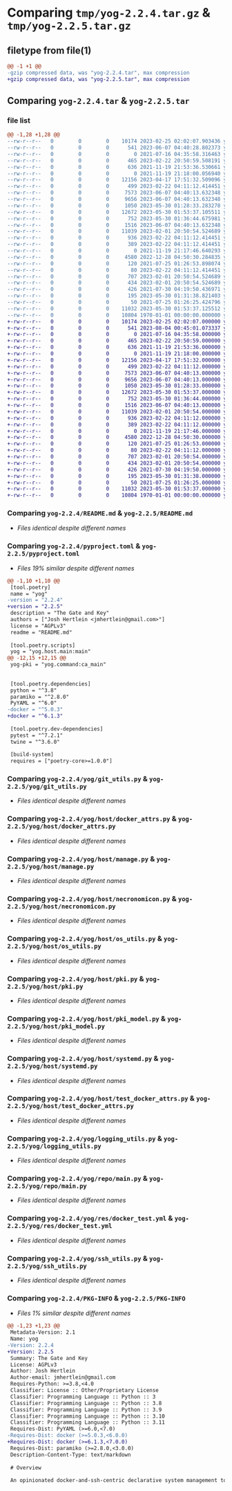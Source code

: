 # Comparing `tmp/yog-2.2.4.tar.gz` & `tmp/yog-2.2.5.tar.gz`

## filetype from file(1)

```diff
@@ -1 +1 @@
-gzip compressed data, was "yog-2.2.4.tar", max compression
+gzip compressed data, was "yog-2.2.5.tar", max compression
```

## Comparing `yog-2.2.4.tar` & `yog-2.2.5.tar`

### file list

```diff
@@ -1,28 +1,28 @@
--rw-r--r--   0        0        0    10174 2023-02-25 02:02:07.903436 yog-2.2.4/README.md
--rw-r--r--   0        0        0      541 2023-06-07 04:40:28.802373 yog-2.2.4/pyproject.toml
--rw-r--r--   0        0        0        0 2021-07-16 04:35:58.316463 yog-2.2.4/yog/__init__.py
--rw-r--r--   0        0        0      465 2023-02-22 20:50:59.508191 yog-2.2.4/yog/command.py
--rw-r--r--   0        0        0      636 2021-11-19 21:53:36.530661 yog-2.2.4/yog/git_utils.py
--rw-r--r--   0        0        0        0 2021-11-19 21:18:00.056940 yog-2.2.4/yog/host/__init__.py
--rw-r--r--   0        0        0    12156 2023-04-17 17:51:32.509096 yog-2.2.4/yog/host/docker_attrs.py
--rw-r--r--   0        0        0      499 2023-02-22 04:11:12.414451 yog-2.2.4/yog/host/main.py
--rw-r--r--   0        0        0     7573 2023-06-07 04:40:13.632348 yog-2.2.4/yog/host/manage.py
--rw-r--r--   0        0        0     9656 2023-06-07 04:40:13.632348 yog-2.2.4/yog/host/necronomicon.py
--rw-r--r--   0        0        0     1050 2023-05-30 01:28:33.283278 yog-2.2.4/yog/host/os_utils.py
--rw-r--r--   0        0        0    12672 2023-05-30 01:53:37.105511 yog-2.2.4/yog/host/pki.py
--rw-r--r--   0        0        0      752 2023-05-30 01:36:44.675981 yog-2.2.4/yog/host/pki_model.py
--rw-r--r--   0        0        0     1516 2023-06-07 04:40:13.632348 yog-2.2.4/yog/host/systemd.py
--rw-r--r--   0        0        0    11039 2023-02-01 20:50:54.524689 yog-2.2.4/yog/host/test_docker_attrs.py
--rw-r--r--   0        0        0      936 2023-02-22 04:11:12.414451 yog-2.2.4/yog/logging_utils.py
--rw-r--r--   0        0        0      389 2023-02-22 04:11:12.414451 yog-2.2.4/yog/model_utils.py
--rw-r--r--   0        0        0        0 2021-11-19 21:17:46.640293 yog-2.2.4/yog/repo/__init__.py
--rw-r--r--   0        0        0     4580 2022-12-28 04:50:30.284835 yog-2.2.4/yog/repo/main.py
--rw-r--r--   0        0        0      120 2021-07-25 01:26:53.898074 yog-2.2.4/yog/res/__init__.py
--rw-r--r--   0        0        0       80 2023-02-22 04:11:12.414451 yog-2.2.4/yog/res/cas.yml
--rw-r--r--   0        0        0      707 2023-02-01 20:50:54.524689 yog-2.2.4/yog/res/docker_test.yml
--rw-r--r--   0        0        0      434 2023-02-01 20:50:54.524689 yog-2.2.4/yog/res/sample_necronomicon.yml
--rw-r--r--   0        0        0      426 2021-07-30 04:19:50.436971 yog-2.2.4/yog/res/sample_needs_tunnel_back.yml
--rw-r--r--   0        0        0      195 2023-05-30 01:31:38.821403 yog-2.2.4/yog/res/sample_pki_necronomicon.yml
--rw-r--r--   0        0        0       50 2021-07-25 01:26:25.424796 yog-2.2.4/yog/res/sample_site_necronomicon.yml
--rw-r--r--   0        0        0    11032 2023-05-30 01:53:37.125512 yog-2.2.4/yog/ssh_utils.py
--rw-r--r--   0        0        0    10804 1970-01-01 00:00:00.000000 yog-2.2.4/PKG-INFO
+-rw-r--r--   0        0        0    10174 2023-02-25 02:02:07.000000 yog-2.2.5/README.md
+-rw-r--r--   0        0        0      541 2023-08-04 00:45:01.073337 yog-2.2.5/pyproject.toml
+-rw-r--r--   0        0        0        0 2021-07-16 04:35:58.000000 yog-2.2.5/yog/__init__.py
+-rw-r--r--   0        0        0      465 2023-02-22 20:50:59.000000 yog-2.2.5/yog/command.py
+-rw-r--r--   0        0        0      636 2021-11-19 21:53:36.000000 yog-2.2.5/yog/git_utils.py
+-rw-r--r--   0        0        0        0 2021-11-19 21:18:00.000000 yog-2.2.5/yog/host/__init__.py
+-rw-r--r--   0        0        0    12156 2023-04-17 17:51:32.000000 yog-2.2.5/yog/host/docker_attrs.py
+-rw-r--r--   0        0        0      499 2023-02-22 04:11:12.000000 yog-2.2.5/yog/host/main.py
+-rw-r--r--   0        0        0     7573 2023-06-07 04:40:13.000000 yog-2.2.5/yog/host/manage.py
+-rw-r--r--   0        0        0     9656 2023-06-07 04:40:13.000000 yog-2.2.5/yog/host/necronomicon.py
+-rw-r--r--   0        0        0     1050 2023-05-30 01:28:33.000000 yog-2.2.5/yog/host/os_utils.py
+-rw-r--r--   0        0        0    12672 2023-05-30 01:53:37.000000 yog-2.2.5/yog/host/pki.py
+-rw-r--r--   0        0        0      752 2023-05-30 01:36:44.000000 yog-2.2.5/yog/host/pki_model.py
+-rw-r--r--   0        0        0     1516 2023-06-07 04:40:13.000000 yog-2.2.5/yog/host/systemd.py
+-rw-r--r--   0        0        0    11039 2023-02-01 20:50:54.000000 yog-2.2.5/yog/host/test_docker_attrs.py
+-rw-r--r--   0        0        0      936 2023-02-22 04:11:12.000000 yog-2.2.5/yog/logging_utils.py
+-rw-r--r--   0        0        0      389 2023-02-22 04:11:12.000000 yog-2.2.5/yog/model_utils.py
+-rw-r--r--   0        0        0        0 2021-11-19 21:17:46.000000 yog-2.2.5/yog/repo/__init__.py
+-rw-r--r--   0        0        0     4580 2022-12-28 04:50:30.000000 yog-2.2.5/yog/repo/main.py
+-rw-r--r--   0        0        0      120 2021-07-25 01:26:53.000000 yog-2.2.5/yog/res/__init__.py
+-rw-r--r--   0        0        0       80 2023-02-22 04:11:12.000000 yog-2.2.5/yog/res/cas.yml
+-rw-r--r--   0        0        0      707 2023-02-01 20:50:54.000000 yog-2.2.5/yog/res/docker_test.yml
+-rw-r--r--   0        0        0      434 2023-02-01 20:50:54.000000 yog-2.2.5/yog/res/sample_necronomicon.yml
+-rw-r--r--   0        0        0      426 2021-07-30 04:19:50.000000 yog-2.2.5/yog/res/sample_needs_tunnel_back.yml
+-rw-r--r--   0        0        0      195 2023-05-30 01:31:38.000000 yog-2.2.5/yog/res/sample_pki_necronomicon.yml
+-rw-r--r--   0        0        0       50 2021-07-25 01:26:25.000000 yog-2.2.5/yog/res/sample_site_necronomicon.yml
+-rw-r--r--   0        0        0    11032 2023-05-30 01:53:37.000000 yog-2.2.5/yog/ssh_utils.py
+-rw-r--r--   0        0        0    10804 1970-01-01 00:00:00.000000 yog-2.2.5/PKG-INFO
```

### Comparing `yog-2.2.4/README.md` & `yog-2.2.5/README.md`

 * *Files identical despite different names*

### Comparing `yog-2.2.4/pyproject.toml` & `yog-2.2.5/pyproject.toml`

 * *Files 19% similar despite different names*

```diff
@@ -1,10 +1,10 @@
 [tool.poetry]
 name = "yog"
-version = "2.2.4"
+version = "2.2.5"
 description = "The Gate and Key"
 authors = ["Josh Hertlein <jmhertlein@gmail.com>"]
 license = "AGPLv3"
 readme = "README.md"
 
 [tool.poetry.scripts]
 yog = "yog.host.main:main"
@@ -12,15 +12,15 @@
 yog-pki = "yog.command:ca_main"
 
 
 [tool.poetry.dependencies]
 python = "^3.8"
 paramiko = "^2.8.0"
 PyYAML = "^6.0"
-docker = "^5.0.3"
+docker = "^6.1.3"
 
 [tool.poetry.dev-dependencies]
 pytest = "^7.2.1"
 twine = "^3.6.0"
 
 [build-system]
 requires = ["poetry-core>=1.0.0"]
```

### Comparing `yog-2.2.4/yog/git_utils.py` & `yog-2.2.5/yog/git_utils.py`

 * *Files identical despite different names*

### Comparing `yog-2.2.4/yog/host/docker_attrs.py` & `yog-2.2.5/yog/host/docker_attrs.py`

 * *Files identical despite different names*

### Comparing `yog-2.2.4/yog/host/manage.py` & `yog-2.2.5/yog/host/manage.py`

 * *Files identical despite different names*

### Comparing `yog-2.2.4/yog/host/necronomicon.py` & `yog-2.2.5/yog/host/necronomicon.py`

 * *Files identical despite different names*

### Comparing `yog-2.2.4/yog/host/os_utils.py` & `yog-2.2.5/yog/host/os_utils.py`

 * *Files identical despite different names*

### Comparing `yog-2.2.4/yog/host/pki.py` & `yog-2.2.5/yog/host/pki.py`

 * *Files identical despite different names*

### Comparing `yog-2.2.4/yog/host/pki_model.py` & `yog-2.2.5/yog/host/pki_model.py`

 * *Files identical despite different names*

### Comparing `yog-2.2.4/yog/host/systemd.py` & `yog-2.2.5/yog/host/systemd.py`

 * *Files identical despite different names*

### Comparing `yog-2.2.4/yog/host/test_docker_attrs.py` & `yog-2.2.5/yog/host/test_docker_attrs.py`

 * *Files identical despite different names*

### Comparing `yog-2.2.4/yog/logging_utils.py` & `yog-2.2.5/yog/logging_utils.py`

 * *Files identical despite different names*

### Comparing `yog-2.2.4/yog/repo/main.py` & `yog-2.2.5/yog/repo/main.py`

 * *Files identical despite different names*

### Comparing `yog-2.2.4/yog/res/docker_test.yml` & `yog-2.2.5/yog/res/docker_test.yml`

 * *Files identical despite different names*

### Comparing `yog-2.2.4/yog/ssh_utils.py` & `yog-2.2.5/yog/ssh_utils.py`

 * *Files identical despite different names*

### Comparing `yog-2.2.4/PKG-INFO` & `yog-2.2.5/PKG-INFO`

 * *Files 1% similar despite different names*

```diff
@@ -1,23 +1,23 @@
 Metadata-Version: 2.1
 Name: yog
-Version: 2.2.4
+Version: 2.2.5
 Summary: The Gate and Key
 License: AGPLv3
 Author: Josh Hertlein
 Author-email: jmhertlein@gmail.com
 Requires-Python: >=3.8,<4.0
 Classifier: License :: Other/Proprietary License
 Classifier: Programming Language :: Python :: 3
 Classifier: Programming Language :: Python :: 3.8
 Classifier: Programming Language :: Python :: 3.9
 Classifier: Programming Language :: Python :: 3.10
 Classifier: Programming Language :: Python :: 3.11
 Requires-Dist: PyYAML (>=6.0,<7.0)
-Requires-Dist: docker (>=5.0.3,<6.0.0)
+Requires-Dist: docker (>=6.1.3,<7.0.0)
 Requires-Dist: paramiko (>=2.8.0,<3.0.0)
 Description-Content-Type: text/markdown
 
 # Overview
 
 An opinionated docker-and-ssh-centric declarative system management tool.
```

